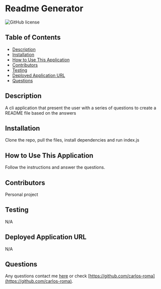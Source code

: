 # Readme Generator
  ![GitHub license](https://img.shields.io/badge/license-MIT-blue.svg)
  
  ## Table of Contents
  * [Description](#description)
  * [Installation](#installation)
  * [How to Use This Application](#How-to-use-this-application)
  * [Contributors](#contributors)
  * [Testing](#testing)
  * [Deployed Application URL](#Deployed-application-url)
  * [Questions](#questions)
  
  ## Description
  A cli application that present the user with a series of questions to create a README file based on the answers
  
  ## Installation
  Clone the repo, pull the files, install dependencies and run index.js
  
  ## How to Use This Application
  Follow the instructions and answer the questions.
  
  ## Contributors
  Personal project
  
  ## Testing
  N/A
  
  ## Deployed Application URL
  N/A


  
  ## Questions
  Any questions contact me [here](mailto:adrianc.rm0@gmail.com) or check [https://github.com/carlos-roma](https://github.com/carlos-roma).
  